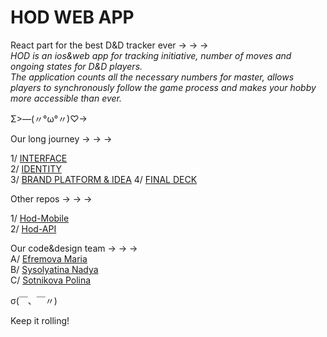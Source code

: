 # HOD WEB APP
React part for the best D&amp;D tracker ever → → →<br>
<i>HOD is an ios&web app for tracking initiative, number of moves and ongoing states for D&amp;D players.<br>The application counts all the necessary numbers for master, allows players to synchronously follow the game process and makes your hobby more accessible than ever.</i>

Σ>―(〃°ω°〃)♡→

Our long journey → → →<br>

1/ <a href="https://portfolio.hse.ru/Project/168785">INTERFACE</a><br>
2/ <a href="https://portfolio.hse.ru/Project/161194">IDENTITY</a><br>
3/ <a href="https://portfolio.hse.ru/Project/149630">BRAND PLATFORM & IDEA</a>
4/ <a href="https://portfolio.hse.ru/Project/149630">FINAL DECK</a>

Other repos → → →<br>

1/ <a href="https://github.com/ttovarischh/Hod_Mobile">Hod-Mobile</a><br>
2/ <a href="https://github.com/ttovarischh/Hod-API">Hod-API</a><br>

Our code&design team → → →<br>
A/ <a href="https://hsedesign.ru/designer/fcf7466f5b72474c982ecf2c7d5b9c70">Efremova Maria</a><br>
B/ <a href="https://hsedesign.ru/designer/c968d54daa194b508e2d136bd75b77c4">Sysolyatina Nadya</a><br>
C/ <a href="https://hsedesign.ru/designer/a655cbba3c694d74a2827f83a308dcba">Sotnikova Polina</a><br>

σ(￣、￣〃)

Keep it rolling!
